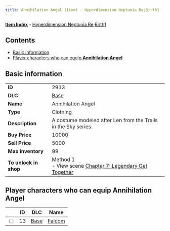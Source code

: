 ```yaml
---
title: Annihilation Angel (Item) - Hyperdimension Neptunia Re;Birth1
---
```


[**Item Index**](/neptunia/rb1/item/index.html) - [Hyperdimension Neptunia Re;Birth1](/neptunia/rb1)

## Contents

- [Basic information](#basic-information)
- [Player characters who can equip **Annihilation Angel**](#player-characters-who-can-equip-annihilation-angel)
## Basic information

|   |   |
| -- | -- |
| **ID** | 2913 |
| **DLC** | [Base](/neptunia/rb1/dlc/1-base.html) |
| **Name** | Annihilation Angel |
| **Type** | Clothing |
| **Description** | A costume modeled after Len from the Trails in the Sky series. |
| **Buy Price** | 10000 |
| **Sell Price** | 5000 |
| **Max inventory** | 99 |
| **To unlock in shop** | Method 1<br />- View scene [Chapter 7: Legendary Get Together](/neptunia/rb1/scene/1-726-chapter-7-legendary-get-together.html) |


## Player characters who can equip **Annihilation Angel**

|    | ID | DLC | Name |
| -- | -- | --- | ---- |
| <input type="checkbox" id="rb1-player-1-13" class="trackbox" /> | 13 | [Base](/neptunia/rb1/dlc/1-base.html) | [Falcom](/neptunia/rb1/player/1-13-falcom.html) |
